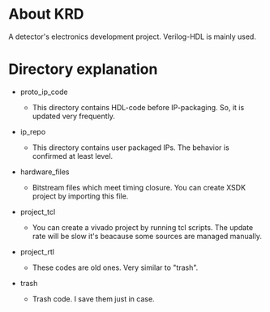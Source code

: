 # About KRD
A detector's electronics development project. Verilog-HDL is mainly used.

# Directory explanation

* proto_ip_code
  * This directory contains HDL-code before IP-packaging. So, it is updated very frequently.

* ip_repo
  * This directory contains user packaged IPs. The behavior is confirmed at least level.

* hardware_files
  * Bitstream files which meet timing closure. You can create XSDK project by importing this file.

* project_tcl
  * You can create a vivado project by running tcl scripts. The update rate will be slow it's beacause  some sources are managed manually.

* project_rtl
  * These codes are old ones. Very similar to "trash".

* trash
  * Trash code. I save them just in case.

